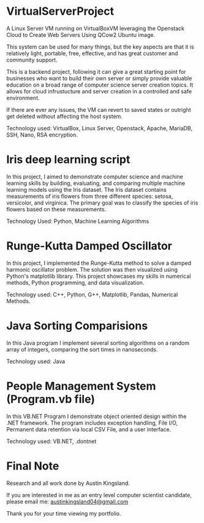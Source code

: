 # VirtualServerProject
A Linux Server VM running on VirtualBoxVM leveraging the Openstack Cloud to Create Web Servers Using QCow2 Ubuntu image. 

This system can be used for many things, but the key aspects are that it is relatively light, portable, free, effective, 
and has great customer and community support.

This is a backend project, following it can give a great starting point for businesses who want to build their own server or simply 
provide valuable education on a broad range of computer science server creation topics. It allows for cloud 
infrustucture and server creation in a controlled and safe environment. 

If there are ever any issues, the VM can revert to saved states or outright get deleted without affecting the host system. 

Technology used: VirtualBox, Linux Server, Openstack, Apache, MariaDB, SSH, Nano, RSA encryption.

# Iris deep learning script
In this project, I aimed to demonstrate computer science and machine learning skills by building, 
evaluating, and comparing multiple machine learning models using the Iris dataset. The Iris dataset contains measurements of 
iris flowers from three different species: setosa, versicolor, and virginica. 
The primary goal was to classify the species of iris flowers based on these measurements.

Technology Used: Python, Machine Learning Algorithms

# Runge-Kutta Damped Oscillator
In this project, I implemented the Runge-Kutta method to solve a damped harmonic oscillator problem. 
The solution was then visualized using Python's matplotlib library. This project showcases my skills in numerical methods, 
Python programming, and data visualization.

Technology used: C++, Python, G++, Matplotlib, Pandas, Numerical Methods.

# Java Sorting Comparisions
In this Java program I implement several sorting algorithms on a random array of integers, comparing the sort times in 
nanoseconds.

Technology used: Java

# People Management System (Program.vb file)
In this VB.NET Program I demonstrate object oriented design within the .NET framework. The program includes exception handling, 
File I/O, Permanent data retention via local CSV File, and a user interface.

Technology used: VB.NET, .dontnet

# Final Note
Research and all work done by Austin Kingsland.

If you are interested in me as an entry level computer scientist candidate,  please email me: austinkingsland04@gmail.com

Thank you for your time viewing my portfolio.
